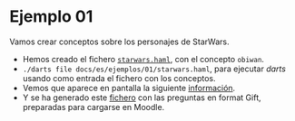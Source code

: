 
# Ejemplo 01

Vamos crear conceptos sobre los personajes de StarWars.

* Hemos creado el fichero [`starwars.haml`](./starwars.haml),
con el concepto `obiwan`.
* `./darts file docs/es/ejemplos/01/starwars.haml`, para ejecutar *darts*
usando como entrada el fichero con los conceptos.
* Vemos que aparece en pantalla la siguiente [información](./starwars-log.txt).
* Y se ha generado este [fichero](./starwars-gift.txt) con las preguntas en
format Gift, preparadas para cargarse en Moodle.
